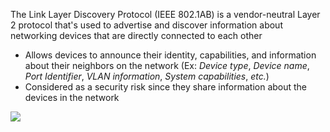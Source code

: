 The Link Layer Discovery Protocol (IEEE 802.1AB) is a vendor-neutral Layer 2 protocol that's used to advertise and discover information about networking devices that are directly connected to each other

* Allows devices to announce their identity, capabilities, and information about their neighbors on the network (Ex: *Device type*, *Device name*, *Port Identifier*, *VLAN information*, *System capabilities*, *etc.*)
* Considered as a security risk since they share information about the devices in the network

![](https://github.com/JonmarCorpuz/SecondBrain/blob/main/Assets/Whitespace.png)
